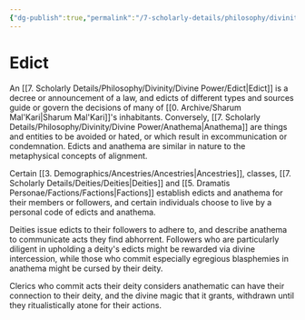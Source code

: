 ```yaml
---
{"dg-publish":true,"permalink":"/7-scholarly-details/philosophy/divinity/divine-power/edict/","noteIcon":""}
---
```


# Edict

An [[7. Scholarly Details/Philosophy/Divinity/Divine Power/Edict\|Edict]] is a decree or announcement of a law, and edicts of different types and sources guide or govern the decisions of many of [[0. Archive/Sharum Mal'Kari\|Sharum Mal'Kari]]'s inhabitants. Conversely, [[7. Scholarly Details/Philosophy/Divinity/Divine Power/Anathema\|Anathema]] are things and entities to be avoided or hated, or which result in excommunication or condemnation. Edicts and anathema are similar in nature to the metaphysical concepts of alignment.

Certain [[3. Demographics/Ancestries/Ancestries\|Ancestries]], classes, [[7. Scholarly Details/Deities/Deities\|Deities]] and [[5. Dramatis Personae/Factions/Factions\|Factions]] establish edicts and anathema for their members or followers, and certain individuals choose to live by a personal code of edicts and anathema.

Deities issue edicts to their followers to adhere to, and describe anathema to communicate acts they find abhorrent. Followers who are particularly diligent in upholding a deity's edicts might be rewarded via divine intercession, while those who commit especially egregious blasphemies in anathema might be cursed by their deity. 

Clerics who commit acts their deity considers anathematic can have their connection to their deity, and the divine magic that it grants, withdrawn until they ritualistically atone for their actions.